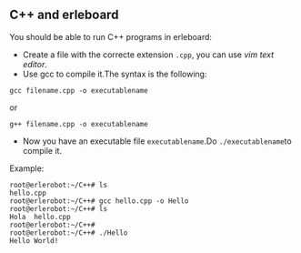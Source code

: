 ## C++ and erleboard

You should be able to run C++ programs in erleboard:
- Create a file with the correcte extension `.cpp`, you can use *vim text editor*.
-  Use gcc to compile it.The syntax is the following:
```
gcc filename.cpp -o executablename
```
or
```
g++ filename.cpp -o executablename
```
- Now you have an executable file `executablename`.Do `./executablename`to compile it.

Example:
```
root@erlerobot:~/C++# ls
hello.cpp
root@erlerobot:~/C++# gcc hello.cpp -o Hello
root@erlerobot:~/C++# ls
Hola  hello.cpp
root@erlerobot:~/C++#
root@erlerobot:~/C++# ./Hello
Hello World!
```

